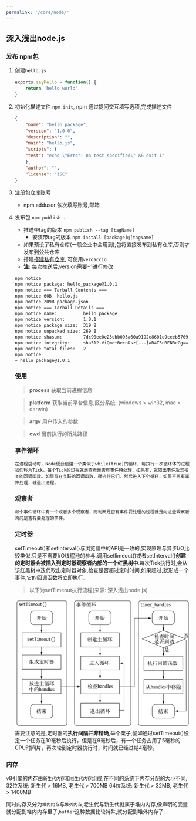 ```yaml
---
permalink: '/core/node/'
---
```


## 深入浅出node.js

### 发布 npm包
1. 创建`hello.js`
   ```js
   exports.sayHello = function() {
       return 'hello world'
   }
   ```
2. 初始化描述文件 `npm init`, npm 通过提问交互填写选项,完成描述文件
    ```json
    {
        "name": "hello_package",
        "version": "1.0.0",
        "description": "",
        "main": "hello.js",
        "scripts": {
        "test": "echo \"Error: no test specified\" && exit 1"
        },
        "author": "",
        "license": "ISC"
    }
    ```
3. 注册包仓库账号
    - npm adduser
    依次填写账号,邮箱
4. 发布包 `npm publish .`
   - 推送带tag的版本 `npm publish --tag [tagName]`
     - 安装带tag的版本 `npm install [package]@[tagName]`
   - 如果预设了私有仓库(一般企业中会用到),包将直接发布到私有仓库,否则才发布到公共仓库
   - 搭建[搭建私有仓库](https://verdaccio.org/), 可使用`verdaccio`
   - **注:** 每次推送后,version需要+1进行修改
    ```
    npm notice 
    npm notice package: hello_package@1.0.1
    npm notice === Tarball Contents ===    
    npm notice 60B  hello.js    
    npm notice 209B package.json
    npm notice === Tarball Details ===     
    npm notice name:          hello_package
    npm notice version:       1.0.1
    npm notice package size:  319 B
    npm notice unpacked size: 269 B
    npm notice shasum:        7dc90ee0e23ebb095a60a9192e8601e9ceeb5709
    npm notice integrity:     sha512-ViQmd+Be+nDsz[...]aR4T3uRENReGg==
    npm notice total files:   2
    npm notice
    + hello_package@1.0.1
    ```

    ### 使用
    > **process** 获取当前进程信息

    > **platform** 获取当前平台信息,区分系统. (windows > win32, mac > darwin)

    >**argv** 用户传入的参数

    > **cwd** 当前执行的所处路径

    ### 事件循环
    `在进程启动时，Node便会创建一个类似于while(true)的循环，每执行一次循环体的过程我们称为Tick。每个Tick的过程就是查看是否有事件待处理，如果有，就取出事件及其相关的回调函数。如果存在关联的回调函数，就执行它们。然后进入下个循环，如果不再有事件处理，就退出进程。`

    ### 观察者
    `每个事件循环中有一个或者多个观察者，而判断是否有事件要处理的过程就是向这些观察者询问是否有要处理的事件。`
    
    ### 定时器
    setTimeout()和setInterval()与浏览器中的API是一致的,实现原理与异步I/O比较类似,只是不需要I/O线程池的参与.调用setIimeout()或者setInterval()**创建的定时器会被插入到定时器观察者内部的一个红黑树中**.每次Tick执行时,会从该红黑树中迭代取出定时器对象,检查是否超过定时时间,如果超过,就形成一个事件,它的回调函数将立即执行.
    > 以下为setTimeout执行流程(来源: 深入浅出node.js)

    ![setTimeout执行流程](../.vuepress/assets/imgs/exec_settimeout.jpg)
    需要注意的是,定时器的**执行间隔并非精确**,举个栗子,譬如通过setTimeout()设定一个任务在10毫秒后执行，但是在9毫秒后，有一个任务占用了5毫秒的CPU时间片，再次轮到定时器执行时，时间就已经过期4毫秒。



### 内存
v8引擎的内存由`新生代内存`和`老生代内存`组成,在不同的系统下内存分配的大小不同,
32位系统: 新生代 > 16MB, 老生代 > 700MB 
64位系统: 新生代 > 32MB, 老生代 > 1400MB

同时内存又分为`堆内内存`与`堆外内存`,老生代与新生代就属于堆内内存,像声明的变量就分配到堆内内存里了,`buffer`这种数据比较特殊,就分配到堆外内存了.
